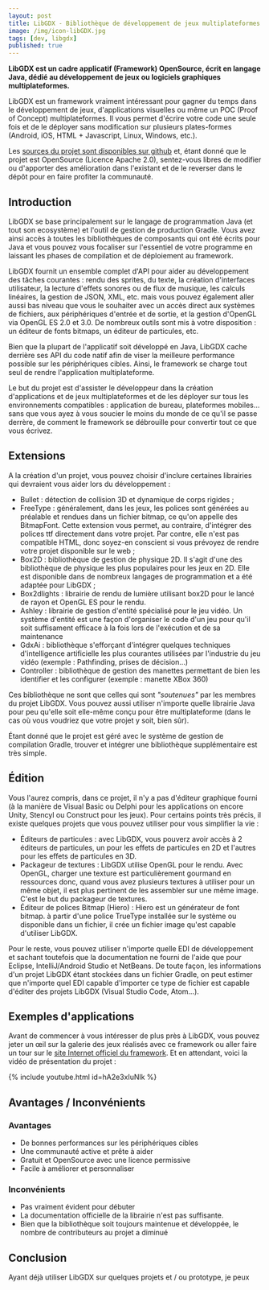 ```yaml
---
layout: post
title: LibGDX - Bibliothèque de développement de jeux multiplateformes
image: /img/icon-libGDX.jpg
tags: [dev, libgdx]
published: true
---
```

**LibGDX est un cadre applicatif (Framework) OpenSource, écrit en langage Java, dédié au développement de jeux ou logiciels graphiques multiplateformes.**

LibGDX est un framework vraiment intéressant pour gagner du temps dans le développement de jeux, d'applications visuelles ou même un POC (Proof of Concept) multiplateformes. Il vous permet d'écrire votre code une seule fois et de le déployer sans modification sur plusieurs plates-formes (Android, iOS, HTML + Javascript, Linux, Windows, etc.). 

Les [sources du projet sont disponibles sur github](https://github.com/libgdx/libgdx) et, étant donné que le projet est OpenSource (Licence Apache 2.0), sentez-vous libres de modifier ou d'apporter des amélioration dans l'existant et de le reverser dans le dépôt pour en faire profiter la communauté. 

## Introduction

LibGDX se base principalement sur le langage de programmation Java (et tout son ecosystème) et l'outil de gestion de production Gradle. Vous avez ainsi accès à toutes les bibliothèques de composants qui ont été écrits pour Java et vous pouvez vous focaliser sur l'essentiel de votre programme en laissant les phases de compilation et de déploiement au framework.

LibGDX fournit un ensemble complet d'API pour aider au développement des tâches courantes : rendu des sprites, du texte, la création d'interfaces utilisateur, la lecture d'effets sonores ou de flux de musique, les calculs linéaires, la gestion de JSON, XML, etc. mais vous pouvez également aller aussi bas niveau que vous le souhaiter avec un accès direct aux systèmes de fichiers, aux périphériques d'entrée et de sortie, et la gestion d'OpenGL via OpenGL ES 2.0 et 3.0. De nombreux outils sont mis à votre disposition : un éditeur de fonts bitmaps, un éditeur de particules, etc.

Bien que la plupart de l'applicatif soit développé en Java, LibGDX cache derrière ses API du code natif afin de viser la meilleure performance possible sur les périphériques cibles. Ainsi, le framework se charge tout seul de rendre l'application multiplateforme.

Le but du projet est d'assister le développeur dans la création d'applications et de jeux multiplateformes et de les déployer sur tous les environnements compatibles : application de bureau, plateformes mobiles... sans que vous ayez à vous soucier le moins du monde de ce qu'il se passe derrère, de comment le framework se débrouille pour convertir tout ce que vous écrivez.

## Extensions

A la création d'un projet, vous pouvez choisir d'inclure certaines librairies qui devraient vous aider lors du développement :

- Bullet : détection de collision 3D et dynamique de corps rigides ;
- FreeType : généralement, dans les jeux, les polices sont générées au préalable et rendues dans un fichier bitmap, ce qu'on appelle des BitmapFont. Cette extension vous permet, au contraire, d'intégrer des polices ttf directement dans votre projet. Par contre, elle n'est pas compatible HTML, donc soyez-en conscient si vous prévoyez de rendre votre projet disponible sur le web ;
- Box2D : bibliothèque de gestion de physique 2D. Il s'agit d'une des bibliothèque de physique les plus populaires pour les jeux en 2D. Elle est disponible dans de nombreux langages de programmation et a été adaptée pour LibGDX ;
- Box2dlights : librairie de rendu de lumière utilisant box2D pour le lancé de rayon et OpenGL ES pour le rendu.
- Ashley : librairie de gestion d'entité spécialisé pour le jeu vidéo. Un système d'entité est une façon d'organiser le code d'un jeu pour qu'il soit suffisament efficace à la fois lors de l'exécution et de sa maintenance
- GdxAi : bibliothèque s'efforçant d'intégrer quelques techniques d'intelligence artificielle les plus courantes utilisées par l'industrie du jeu vidéo (exemple : Pathfinding, prises de décision...)
- Controller : bibliothèque de gestion des manettes permettant de bien les identifier et les configurer (exemple : manette XBox 360)

Ces bibliothèque ne sont que celles qui sont *"soutenues"* par les membres du projet LibGDX. Vous pouvez aussi utiliser n'importe quelle librairie Java pour peu qu'elle soit elle-même conçu pour être multiplateforme (dans le cas où vous voudriez que votre projet y soit, bien sûr).

Étant donné que le projet est géré avec le système de gestion de compilation Gradle, trouver et intégrer une bibliothèque supplémentaire est très simple.

## Édition

Vous l'aurez compris, dans ce projet, il n'y a pas d'éditeur graphique fourni (à la manière de Visual Basic ou Delphi pour les applications on encore Unity, Stencyl ou Construct pour les jeux). Pour certains points très précis, il existe quelques projets que vous pouvez utiliser pour vous simplifier la vie :
- Éditeurs de particules : avec LibGDX, vous pouverz avoir accès à 2 éditeurs de particules, un pour les effets de particules en 2D et l'autres pour les effets de particules en 3D. 
- Packageur de textures : LibGDX utilise OpenGL pour le rendu. Avec OpenGL, charger une texture est particulièrement gourmand en ressources donc, quand vous avez plusieurs textures à utiliser pour un même objet, il est plus pertinent de les assembler sur une même image. C'est le but du packageur de textures.
- Éditeur de polices Bitmap (Hiero) : Hiero est un générateur de font bitmap. à partir d'une police TrueType installée sur le système ou disponible dans un fichier, il crée un fichier image qu'est capable d'utiliser LibGDX.

Pour le reste, vous pouvez utiliser n'importe quelle EDI de développement et sachant toutefois que la documentation ne fourni de l'aide que pour Eclipse, IntelliJ/Android Studio et NetBeans. De toute façon, les informations d'un projet LibGDX étant stockées dans un fichier Gradle, on peut estimer que n'importe quel EDI capable d'importer ce type de fichier est capable d'éditer des projets LibGDX (Visual Studio Code, Atom...).

## Exemples d'applications

Avant de commencer à vous intéresser de plus près à LibGDX, vous pouvez jeter un œil sur la galerie des jeux réalisés avec ce framework ou aller faire un tour sur le [site Internet officiel du framework](https://libgdx.badlogicgames.com/). Et en attendant, voici la vidéo de présentation du projet :

{% include youtube.html id=hA2e3xIuNlk %}

## Avantages / Inconvénients

### Avantages

- De bonnes performances sur les périphériques cibles
- Une communauté active et prête à aider
- Gratuit et OpenSource avec une licence permissive
- Facile à améliorer et personnaliser

### Inconvénients

- Pas vraiment évident pour débuter
- La documentation officielle de la librairie n'est pas suffisante. 
- Bien que la bibliothèque soit toujours maintenue et développée, le nombre de contributeurs au projet a diminué

## Conclusion

Ayant déjà utiliser LibGDX sur quelques projets et / ou prototype, je peux 